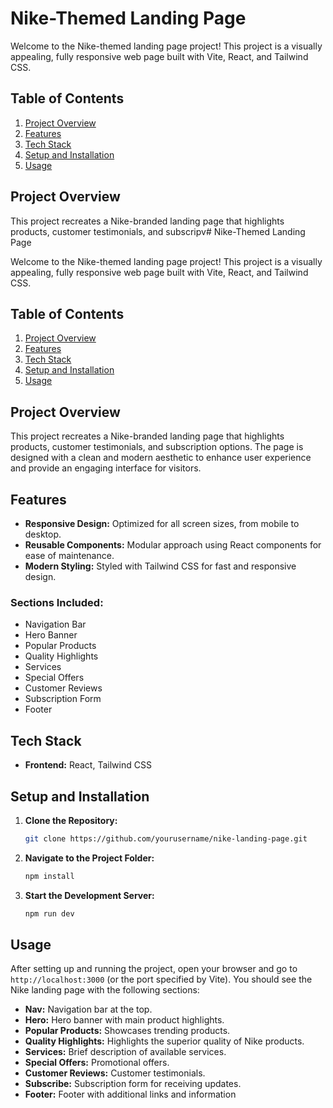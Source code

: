# Nike-Themed Landing Page

Welcome to the Nike-themed landing page project! This project is a visually appealing, fully responsive web page built with Vite, React, and Tailwind CSS.

## Table of Contents
1. [Project Overview](#project-overview)
2. [Features](#features)
3. [Tech Stack](#tech-stack)
4. [Setup and Installation](#setup-and-installation)
5. [Usage](#usage)

## Project Overview
This project recreates a Nike-branded landing page that highlights products, customer testimonials, and subscripv# Nike-Themed Landing Page

Welcome to the Nike-themed landing page project! This project is a visually appealing, fully responsive web page built with Vite, React, and Tailwind CSS.

## Table of Contents
1. [Project Overview](#project-overview)
2. [Features](#features)
3. [Tech Stack](#tech-stack)
4. [Setup and Installation](#setup-and-installation)
5. [Usage](#usage)

## Project Overview
This project recreates a Nike-branded landing page that highlights products, customer testimonials, and subscription options. The page is designed with a clean and modern aesthetic to enhance user experience and provide an engaging interface for visitors.

## Features
- **Responsive Design:** Optimized for all screen sizes, from mobile to desktop.
- **Reusable Components:** Modular approach using React components for ease of maintenance.
- **Modern Styling:** Styled with Tailwind CSS for fast and responsive design.

### Sections Included:
- Navigation Bar
- Hero Banner
- Popular Products
- Quality Highlights
- Services
- Special Offers
- Customer Reviews
- Subscription Form
- Footer

## Tech Stack
- **Frontend:** React, Tailwind CSS

## Setup and Installation

1. **Clone the Repository:**
   ```bash
   git clone https://github.com/yourusername/nike-landing-page.git

2. **Navigate to the Project Folder:**
   ```bash
   npm install
   
3. **Start the Development Server:**
   ```bash
   npm run dev
   
## Usage
After setting up and running the project, open your browser and go to `http://localhost:3000` (or the port specified by Vite). You should see the Nike landing page with the following sections:

- **Nav:** Navigation bar at the top.
- **Hero:** Hero banner with main product highlights.
- **Popular Products:** Showcases trending products.
- **Quality Highlights:** Highlights the superior quality of Nike products.
- **Services:** Brief description of available services.
- **Special Offers:** Promotional offers.
- **Customer Reviews:** Customer testimonials.
- **Subscribe:** Subscription form for receiving updates.
- **Footer:** Footer with additional links and information


